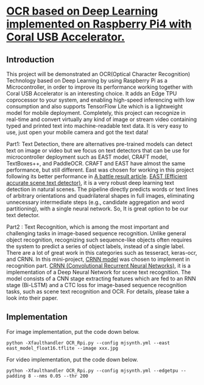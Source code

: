 # [OCR based on Deep Learning implemented on Raspberry Pi4 with Coral USB Accelerator.](https://medium.com/p/fb6f6a933850/edit)

## Introduction
This project will be demonstrated an OCR(Optical Character Recognition) Technology based on Deep Learning by using Raspberry Pi as a Microcontroller, in order to improve its performance working together with Coral USB Accelerator is an interesting choice. It adds an Edge TPU coprocessor to your system, and enabling high-speed inferencing with low consumption and also supports TensorFlow Lite which is a lightweight model for mobile deployment. Completely, this project can recognize in real-time and convert virtually any kind of image or stream video containing typed and printed text into machine-readable text data. It is very easy to use, just open your mobile camera and got the text data!

Part1: Text Detection, there are alternatives pre-trained models can detect text on image or video but we focus on text detectors that can be use for microcontroller deployment such as EAST model, CRAFT model, TextBoxes++, and PaddleOCR. CRAFT and EAST have almost the same performance, but still different. East was chosen for working in this project following its better performance in [A battle result article](https://sayak.dev/optimizing-text-detectors/).
[EAST (Efficient accurate scene text detector)](https://arxiv.org/abs/1704.03155v2), it is a very robust deep learning text detection in natural scenes. The pipeline directly predicts words or text lines of arbitrary orientations and quadrilateral shapes in full images, eliminating unnecessary intermediate steps (e.g., candidate aggregation and word partitioning), with a single neural network. So, It is great option to be our text detector.

Part2 : Text Recognition, which is among the most important and challenging tasks in image-based sequence recognition. Unlike general object recognition, recognizing such sequence-like objects often requires the system to predict a series of object labels, instead of a single label. There are a lot of great work in this categories such as tesseract, keras-ocr, and CRNN. In this mini-project, [CRNN model](https://github.com/FLming/CRNN.tf2) was chosen to implement in recognition part.
[CRNN (Convolutional Recurrent Neural Networks)](https://arxiv.org/abs/1507.05717), it is a implementation of a Deep Neural Network for scene text recognition. The model consists of a CNN stage extracting features which are fed to an RNN stage (Bi-LSTM) and a CTC loss for image-based sequence recognition tasks, such as scene text recognition and OCR. For details, please take a look into their paper.

## Implementation

For image implementation, put the code down below.
```
python -Xfaulthandler OCR_Rpi.py --config mjsynth.yml --east east_model_float16.tflite --image xxx.jpg
```

For video implementation, put the code down below.

```
python -Xfaulthandler OCR_Rpi.py --config mjsynth.yml --edgetpu --padding 8 --nms 0.05 --thr 200
```


